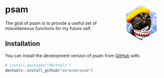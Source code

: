 
<!-- README.md is generated from README.Rmd. Please edit that file -->

# psam <img src="man/figures/logo.png" align="right" height="120" />

<!-- badges: start -->
<!-- badges: end -->

The goal of psam is to provide a useful set of miscellaneous functions
for my future self.

## Installation

You can install the development version of psam from
[GitHub](https://github.com/) with:

``` r
# install.packages("devtools")
devtools::install_github("parmsam/psam")
```
